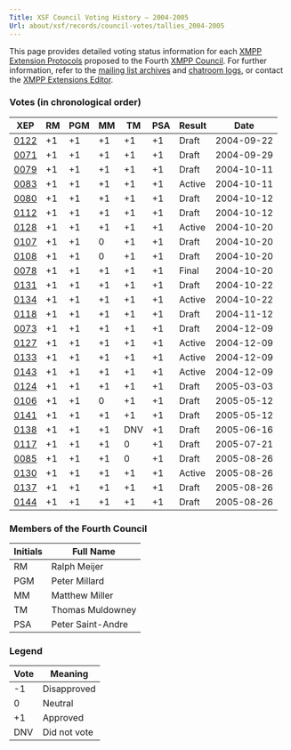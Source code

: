 ```yaml
---
Title: XSF Council Voting History – 2004-2005
Url: about/xsf/records/council-votes/tallies_2004-2005
---
```


This page provides detailed voting status information for each [XMPP Extension Protocols] proposed to the Fourth [XMPP Council](2004-2005). For further information, refer to the [mailing list archives] and [chatroom logs], or contact the [XMPP Extensions Editor].

### Votes (in chronological order)

| XEP    | RM  | PGM | MM  | TM  | PSA | Result | Date       |
|--------|-----|-----|-----|-----|-----|--------|------------|
| [0122] | +1  | +1  | +1  | +1  | +1  | Draft  | 2004-09-22 |
| [0071] | +1  | +1  | +1  | +1  | +1  | Draft  | 2004-09-29 |
| [0079] | +1  | +1  | +1  | +1  | +1  | Draft  | 2004-10-11 |
| [0083] | +1  | +1  | +1  | +1  | +1  | Active | 2004-10-11 |
| [0080] | +1  | +1  | +1  | +1  | +1  | Draft  | 2004-10-12 |
| [0112] | +1  | +1  | +1  | +1  | +1  | Draft  | 2004-10-12 |
| [0128] | +1  | +1  | +1  | +1  | +1  | Active | 2004-10-20 |
| [0107] | +1  | +1  | 0   | +1  | +1  | Draft  | 2004-10-20 |
| [0108] | +1  | +1  | 0   | +1  | +1  | Draft  | 2004-10-20 |
| [0078] | +1  | +1  | +1  | +1  | +1  | Final  | 2004-10-20 |
| [0131] | +1  | +1  | +1  | +1  | +1  | Draft  | 2004-10-22 |
| [0134] | +1  | +1  | +1  | +1  | +1  | Active | 2004-10-22 |
| [0118] | +1  | +1  | +1  | +1  | +1  | Draft  | 2004-11-12 |
| [0073] | +1  | +1  | +1  | +1  | +1  | Draft  | 2004-12-09 |
| [0127] | +1  | +1  | +1  | +1  | +1  | Active | 2004-12-09 |
| [0133] | +1  | +1  | +1  | +1  | +1  | Active | 2004-12-09 |
| [0143] | +1  | +1  | +1  | +1  | +1  | Active | 2004-12-09 |
| [0124] | +1  | +1  | +1  | +1  | +1  | Draft  | 2005-03-03 |
| [0106] | +1  | +1  | 0   | +1  | +1  | Draft  | 2005-05-12 |
| [0141] | +1  | +1  | +1  | +1  | +1  | Draft  | 2005-05-12 |
| [0138] | +1  | +1  | +1  | DNV | +1  | Draft  | 2005-06-16 |
| [0117] | +1  | +1  | +1  | 0   | +1  | Draft  | 2005-07-21 |
| [0085] | +1  | +1  | +1  | 0   | +1  | Draft  | 2005-08-26 |
| [0130] | +1  | +1  | +1  | +1  | +1  | Active | 2005-08-26 |
| [0137] | +1  | +1  | +1  | +1  | +1  | Draft  | 2005-08-26 |
| [0144] | +1  | +1  | +1  | +1  | +1  | Draft  | 2005-08-26 |

### Members of the Fourth Council

| Initials | Full Name         |
|----------|-------------------|
| RM       | Ralph Meijer      |
| PGM      | Peter Millard     |
| MM       | Matthew Miller    |
| TM       | Thomas Muldowney  |
| PSA      | Peter Saint-Andre |

### Legend

| Vote | Meaning      |
|------|--------------|
| -1   | Disapproved  |
| 0    | Neutral      |
| +1   | Approved     |
| DNV  | Did not vote |

  [XMPP Extension Protocols]: /extensions/
  [XMPP Council]: /council/
  [mailing list archives]: https://mail.jabber.org/pipermail/council/
  [chatroom logs]: http://logs.jabber.org/council@conference.jabber.org/
  [XMPP Extensions Editor]: /extensions/editor.shtml
  [0122]: /extensions/xep-0122.html
  [0071]: /extensions/xep-0071.html
  [0079]: /extensions/xep-0079.html
  [0083]: /extensions/xep-0083.html
  [0080]: /extensions/xep-0080.html
  [0112]: /extensions/xep-0112.html
  [0128]: /extensions/xep-0128.html
  [0107]: /extensions/xep-0107.html
  [0108]: /extensions/xep-0108.html
  [0078]: /extensions/xep-0078.html
  [0131]: /extensions/xep-0131.html
  [0134]: /extensions/xep-0134.html
  [0118]: /extensions/xep-0118.html
  [0073]: /extensions/xep-0073.html
  [0127]: /extensions/xep-0127.html
  [0133]: /extensions/xep-0133.html
  [0143]: /extensions/xep-0143.html
  [0124]: /extensions/xep-0124.html
  [0106]: /extensions/xep-0106.html
  [0141]: /extensions/xep-0141.html
  [0138]: /extensions/xep-0138.html
  [0117]: /extensions/xep-0117.html
  [0085]: /extensions/xep-0085.html
  [0130]: /extensions/xep-0130.html
  [0137]: /extensions/xep-0137.html
  [0144]: /extensions/xep-0144.html